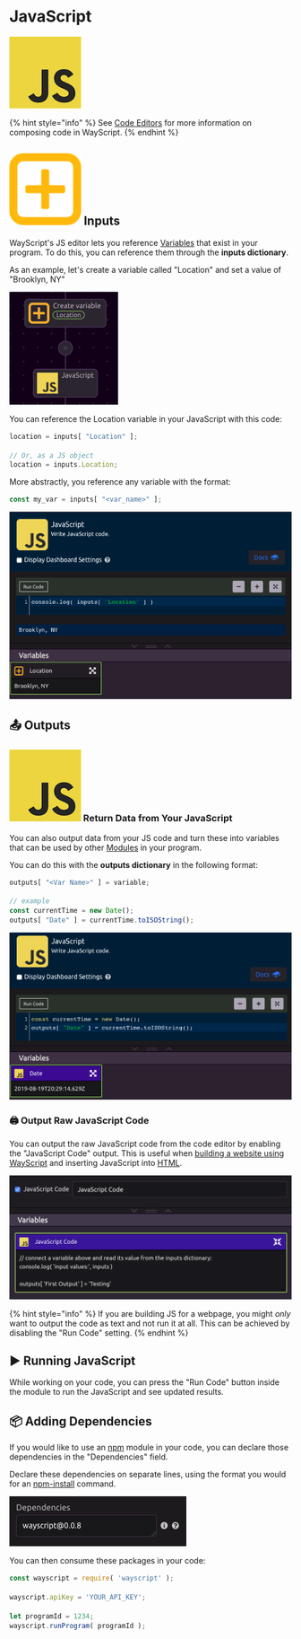 # JavaScript



![Write JavaScript code.](../../.gitbook/assets/javascript_code.png)

{% hint style="info" %}
See [Code Editors](../../getting_started/code-editors.md) for more information on composing code in WayScript.
{% endhint %}

## ![](../../.gitbook/assets/create_var.png) Inputs

WayScript's JS editor lets you reference [Variables](../../getting_started/variables.md) that exist in your program. To do this, you can reference them through the **inputs dictionary**.

As an example, let's create a variable called "Location" and set a value of "Brooklyn, NY"

![](../../.gitbook/assets/screen-shot-2019-08-19-at-1.21.56-pm.png)

You can reference the Location variable in your JavaScript with this code:

```javascript
location = inputs[ "Location" ];

// Or, as a JS object
location = inputs.Location;
```

More abstractly, you reference any variable with the format:

```javascript
const my_var = inputs[ "<var_name>" ];
```

![](../../.gitbook/assets/screen-shot-2019-08-19-at-1.25.06-pm.png)

## 📤 Outputs

### ![](../../.gitbook/assets/javascript_code.png) Return Data from Your JavaScript

You can also output data from your JS code and turn these into variables that can be used by other [Modules](../../getting_started/modules.md) in your program. 

You can do this with the **outputs dictionary** in the following format:

```javascript
outputs[ "<Var Name>" ] = variable;

// example
const currentTime = new Date();
outputs[ "Date" ] = currentTime.toISOString();
```

![](../../.gitbook/assets/screen-shot-2019-08-19-at-1.29.40-pm.png)

### 🖨 Output Raw JavaScript Code

You can output the raw JavaScript code from the code editor by enabling the "JavaScript Code" output. This is useful when [building a website using WayScript](https://www.youtube.com/watch?reload=9&v=OrZMjdVhFfA&feature=youtu.be) and inserting JavaScript into [HTML](html.md).

![Raw JS Code Output as a Variable](../../.gitbook/assets/screen-shot-2019-08-30-at-2.58.48-pm.png)

{% hint style="info" %}
If you are building JS for a webpage, you might _only_ want to output the code as text and not run it at all. This can be achieved by disabling the "Run Code" setting. 
{% endhint %}

## ▶ Running JavaScript

While working on your code, you can press the "Run Code" button inside the module to run the JavaScript and see updated results.

## 📦 Adding Dependencies

If you would like to use an [npm](https://www.npmjs.com/) module in your code, you can declare those dependencies in the "Dependencies" field.

Declare these dependencies on separate lines, using the format you would for an [npm-install](https://docs.npmjs.com/cli/install) command.

![](../../.gitbook/assets/screen-shot-2019-08-19-at-1.34.56-pm.png)

You can then consume these packages in your code:

```javascript
const wayscript = require( 'wayscript' );

wayscript.apiKey = 'YOUR_API_KEY';

let programId = 1234;
wayscript.runProgram( programId );
```

